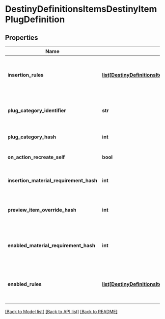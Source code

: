# DestinyDefinitionsItemsDestinyItemPlugDefinition

## Properties
Name | Type | Description | Notes
------------ | ------------- | ------------- | -------------
**insertion_rules** | [**list[DestinyDefinitionsItemsDestinyPlugRuleDefinition]**](DestinyDefinitionsItemsDestinyPlugRuleDefinition.md) | The rules around when this plug can be inserted into a socket, asidefrom the socket&#39;s individual restrictions.  The live data DestinyItemPlugComponent.insertFailIndexes will be an index intothis array, so you can pull out the failure strings appropriate for the user. | [optional] 
**plug_category_identifier** | **str** | The string identifier for the plug&#39;s category.  Use the socket&#39;s DestinySocketTypeDefinition.plugWhitelistto determine whether this plug can be inserted into the socket. | [optional] 
**plug_category_hash** | **int** | The hash for the plugCategoryIdentifier.  You can use this instead if you wish: I put both in the definitionfor debugging purposes. | [optional] 
**on_action_recreate_self** | **bool** | If you successfully socket the item, this will determine whether or not you get \&quot;refunded\&quot; on the plug. | [optional] 
**insertion_material_requirement_hash** | **int** | If inserting this plug requires materials, this is the hash identifier for looking up theDestinyMaterialRequirementSetDefinition for those requirements. | [optional] 
**preview_item_override_hash** | **int** | In the game, if you&#39;re inspecting a plug item directly, this will be the item shownwith the plug attached.  Look up the DestinyInventoryItemDefinition for this hash for the item. | [optional] 
**enabled_material_requirement_hash** | **int** | It&#39;s not enough for the plug to be inserted.  It has to be enabled as well.For it to be enabled, it may require materials.This is the hash identifier for the DestinyMaterialRequirementSetDefinition for those requirements,if there is one. | [optional] 
**enabled_rules** | [**list[DestinyDefinitionsItemsDestinyPlugRuleDefinition]**](DestinyDefinitionsItemsDestinyPlugRuleDefinition.md) | The rules around whether the plug, once inserted, is enabled and providing its benefits.  The live data DestinyItemPlugComponent.enableFailIndexes will be an index intothis array, so you can pull out the failure strings appropriate for the user. | [optional] 

[[Back to Model list]](../README.md#documentation-for-models) [[Back to API list]](../README.md#documentation-for-api-endpoints) [[Back to README]](../README.md)


